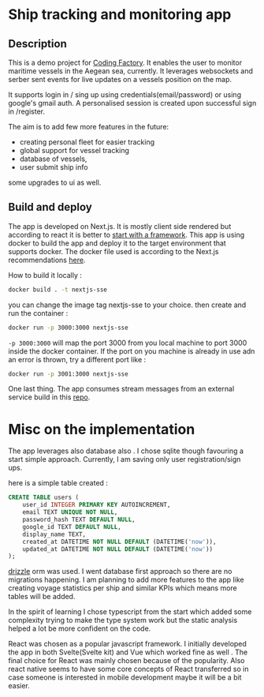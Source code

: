 # Ship tracking and monitoring app

## Description

This is a demo project for [Coding Factory](https://codingfactory.aueb.gr/). It enables the user to monitor maritime vessels in the Aegean sea, currently.
It leverages websockets and serber sent events for live updates on a vessels position on the map.

It supports login in / sing up using credentials(email/password) or using google's gmail auth. A personalised session is created upon successful sign in /register.

The aim is to add few more features in the future:
- creating personal fleet for easier tracking
- global support for vessel tracking 
- database of vessels,
- user submit ship info

some upgrades to ui as well.

## Build and deploy

The app is developed on Next.js. It is mostly client side rendered but according to react it is better to [start with a framework](https://react.dev/learn/start-a-new-react-project).
This app is using docker to build the app and deploy it to the target environment that supports docker.
The docker file used is according to the Next.js recommendations [here](https://github.com/vercel/next.js/blob/canary/examples/with-docker/Dockerfile).

How to build it locally :

```bash
docker build . -t nextjs-sse
```

you can change the image tag nextjs-sse to your choice.
then create and run the container : 

```bash
docker run -p 3000:3000 nextjs-sse
``` 
`-p 3000:3000` will map the port 3000 from you local machine to port 3000 inside the docker container.
If the port on you machine is already in use adn an error is thrown, try a different port like : 
```bash
docker run -p 3001:3000 nextjs-sse
``` 

One last thing. The app consumes stream messages from an external service build in this [repo]().

# Misc on the implementation

The app leverages also database also . I chose sqlite though favouring a start simple approach. Currently, I am saving only user registration/sign ups.

here is a simple table created : 
```sql
CREATE TABLE users (
    user_id INTEGER PRIMARY KEY AUTOINCREMENT,
    email TEXT UNIQUE NOT NULL,
    password_hash TEXT DEFAULT NULL,
    google_id TEXT DEFAULT NULL,
    display_name TEXT,
    created_at DATETIME NOT NULL DEFAULT (DATETIME('now')),
    updated_at DATETIME NOT NULL DEFAULT (DATETIME('now'))
);
```  

[drizzle](https://orm.drizzle.team/) orm was used. I went database first approach so there are no migrations happening.
I am planning to add more features to the app like creating voyage statistics per ship and similar KPIs which means more tables will be added.

In the spirit of learning I chose typescript from the start which added some complexity trying to make the type system work but
the static analysis helped a lot be more confident on the code.

React was chosen as a popular javascript framework. I initially developed the app in both Svelte(Svelte kit) and Vue which 
worked fine as well . The final choice for React was mainly chosen because of the popularity. Also react native seems to have some core concepts of React transferred
so in case someone is interested in mobile development maybe it will be a bit easier.
